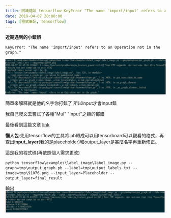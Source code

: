 ```yaml
---
title: 辨識錯誤 tensorflow KeyError "The name 'import/input' refers to an Operation not in the graph."
date: 2019-04-07 20:00:00
tags: [程式筆記, Tensorflow]
---
```

**近期遇到的小錯誤**
```
KeyError: "The name 'import/input' refers to an Operation not in the graph."
```
![](https://raw.githubusercontent.com/kidneyweakx/img-host/image/image/tensor01.PNG)

簡單來解釋就是他的名字你打錯了 所以input才會input錯

我自己爬文去嘗試了各種"Mul" "input"之類的都錯

最後看到這篇文章 [link](https://developer.arm.com/technologies/machine-learning-on-arm/developer-material/how-to-guides/optimizing-neural-networks-for-mobile-and-embedded-devices-with-tensorflow/determine-the-names-of-input-and-output-nodes)

**懶人包**:先用tensorflow的工具將.pb轉成可以用tensorboard可以觀看的格式，再查出**input_layer**(我的是placeholder)和output_layer是甚麼名字再重新修正。



這是我的程式碼(再依照個人需求更改)
```
python tensorflow\examples\label_image\label_image.py --graph=tmp\output_graph.pb --label=tmp\output_labels.txt --image=tmp\91076.png --input_layer=Placeholder --output_layer=final_result
```

輸出
![](https://raw.githubusercontent.com/kidneyweakx/img-host/image/image/tensor02.PNG)